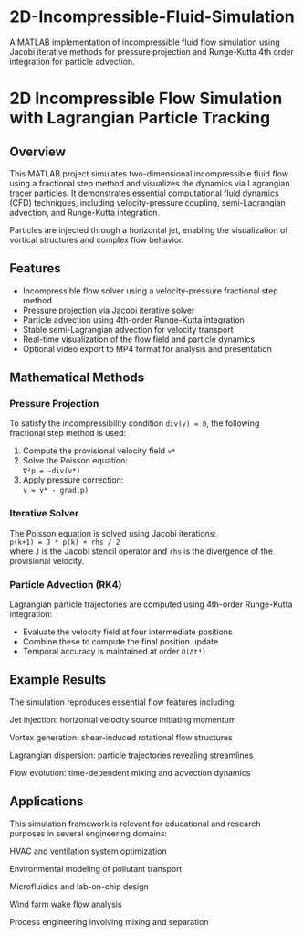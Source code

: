 # 2D-Incompressible-Fluid-Simulation
A MATLAB implementation of incompressible fluid flow simulation using Jacobi iterative methods for pressure projection and Runge-Kutta 4th order integration for particle advection.
# 2D Incompressible Flow Simulation with Lagrangian Particle Tracking

## Overview

This MATLAB project simulates two-dimensional incompressible fluid flow using a fractional step method and visualizes the dynamics via Lagrangian tracer particles. It demonstrates essential computational fluid dynamics (CFD) techniques, including velocity-pressure coupling, semi-Lagrangian advection, and Runge-Kutta integration.

Particles are injected through a horizontal jet, enabling the visualization of vortical structures and complex flow behavior.

## Features

- Incompressible flow solver using a velocity-pressure fractional step method
- Pressure projection via Jacobi iterative solver
- Particle advection using 4th-order Runge-Kutta integration
- Stable semi-Lagrangian advection for velocity transport
- Real-time visualization of the flow field and particle dynamics
- Optional video export to MP4 format for analysis and presentation

## Mathematical Methods

### Pressure Projection

To satisfy the incompressibility condition `div(v) = 0`, the following fractional step method is used:

1. Compute the provisional velocity field `v*`
2. Solve the Poisson equation:  
   `∇²p = -div(v*)`
3. Apply pressure correction:  
   `v = v* - grad(p)`

### Iterative Solver

The Poisson equation is solved using Jacobi iterations:  
`p(k+1) = J * p(k) + rhs / 2`  
where `J` is the Jacobi stencil operator and `rhs` is the divergence of the provisional velocity.

### Particle Advection (RK4)

Lagrangian particle trajectories are computed using 4th-order Runge-Kutta integration:

- Evaluate the velocity field at four intermediate positions
- Combine these to compute the final position update
- Temporal accuracy is maintained at order `O(Δt⁴)`

## Example Results
The simulation reproduces essential flow features including:

Jet injection: horizontal velocity source initiating momentum

Vortex generation: shear-induced rotational flow structures

Lagrangian dispersion: particle trajectories revealing streamlines

Flow evolution: time-dependent mixing and advection dynamics

## Applications
This simulation framework is relevant for educational and research purposes in several engineering domains:

HVAC and ventilation system optimization

Environmental modeling of pollutant transport

Microfluidics and lab-on-chip design

Wind farm wake flow analysis

Process engineering involving mixing and separation
